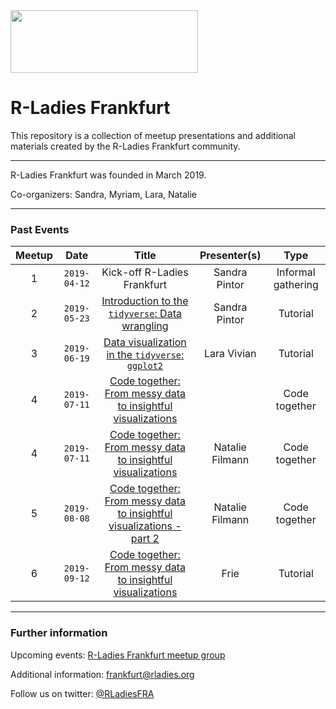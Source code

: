 <img src="https://github.com/rladies/starter-kit/blob/master/logo/R-LadiesGlobal_RBG_online_LogoWithText_Horizontal.png" data-canonical-src="https://github.com/rladies/starter-kit/blob/master/logo/R-LadiesGlobal_RBG_online_LogoWithText_Horizontal.png" width="300" height="100" />

# R-Ladies Frankfurt

This repository is a collection of meetup presentations and additional materials created by the R-Ladies Frankfurt community.

***


R-Ladies Frankfurt was founded in March 2019.

Co-organizers: Sandra, Myriam, Lara, Natalie


***


### Past Events
| **Meetup** | **Date** | **Title** | **Presenter(s)** | **Type** |
| :---: | :---: | :---: | :---: | :---: |
| 1 | `2019-04-12` | Kick-off R-Ladies Frankfurt | Sandra Pintor | Informal gathering |
| 2 | `2019-05-23` | [Introduction to the `tidyverse`: Data wrangling](./2019-05-23_meetup02_introduction-tidyverse) | Sandra Pintor | Tutorial |
| 3 | `2019-06-19`| [Data visualization in the `tidyverse`: `ggplot2`](./2019-06-19_meetup03_data-visualization-ggplot2) | Lara Vivian | Tutorial |
| 4 | `2019-07-11` | [Code together: From messy data to insightful visualizations](./2019-07-11_meetup04_code-together) | | Code together |
| 4 | `2019-07-11` | [Code together: From messy data to insightful visualizations](./2019-07-11_meetup04_code-together) | Natalie Filmann | Code together |
| 5 | `2019-08-08` | [Code together: From messy data to insightful visualizations - part 2](./2019-08-08_meetup05_code-together-part2) | Natalie Filmann | Code together |
| 6 | `2019-09-12` | [Code together: From messy data to insightful visualizations](./2019-09-12_meetup06_git-github-gitkraken) | Frie | Tutorial |


***


### Further information
Upcoming events: [R-Ladies Frankfurt meetup group](https://www.meetup.com/rladies-frankfurt/)

Additional information: [frankfurt@rladies.org](mailto:frankfurt@rladies.org)

Follow us on twitter: [@RLadiesFRA](https://twitter.com/RLadiesFRA)
